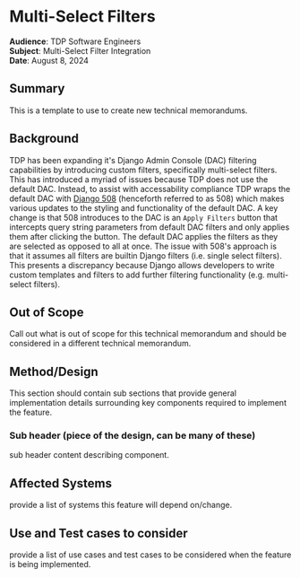 # Multi-Select Filters

**Audience**: TDP Software Engineers <br>
**Subject**:  Multi-Select Filter Integration <br>
**Date**:     August 8, 2024 <br>

## Summary
This is a template to use to create new technical memorandums.

## Background
TDP has been expanding it's Django Admin Console (DAC) filtering capabilities by introducing custom filters, specifically multi-select filters. This has introduced a myriad of issues because TDP does not use the default DAC. Instead, to assist with accessability compliance TDP wraps the default DAC with [Django 508](https://github.com/raft-tech/django-admin-508) (henceforth referred to as 508) which makes various updates to the styling and functionality of the default DAC. A key change is that 508 introduces to the DAC is an `Apply Filters` button that intercepts query string parameters from default DAC filters and only applies them after clicking the button. The default DAC applies the filters as they are selected as opposed to all at once. The issue with 508's approach is that it assumes all filters are builtin Django filters (i.e. single select filters). This presents a discrepancy because Django allows developers to write custom templates and filters to add further filtering functionality (e.g. multi-select filters).

## Out of Scope
Call out what is out of scope for this technical memorandum and should be considered in a different technical memorandum.

## Method/Design
This section should contain sub sections that provide general implementation details surrounding key components required to implement the feature.

### Sub header (piece of the design, can be many of these)
sub header content describing component.

## Affected Systems
provide a list of systems this feature will depend on/change.

## Use and Test cases to consider
provide a list of use cases and test cases to be considered when the feature is being implemented.
